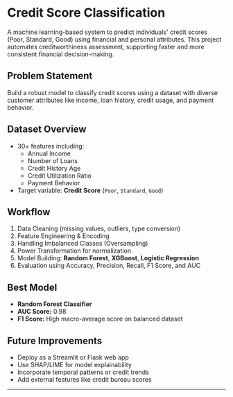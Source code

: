 #  Credit Score Classification

A machine learning-based system to predict individuals' credit scores (Poor, Standard, Good) using financial and personal attributes. This project automates creditworthiness assessment, supporting faster and more consistent financial decision-making.



##  Problem Statement

Build a robust model to classify credit scores using a dataset with diverse customer attributes like income, loan history, credit usage, and payment behavior.



##  Dataset Overview

- 30+ features including:
  - Annual Income
  - Number of Loans
  - Credit History Age
  - Credit Utilization Ratio
  - Payment Behavior
- Target variable: **Credit Score** (`Poor`, `Standard`, `Good`)



##  Workflow

1. Data Cleaning (missing values, outliers, type conversion)
2. Feature Engineering & Encoding
3. Handling Imbalanced Classes (Oversampling)
4. Power Transformation for normalization
5. Model Building: **Random Forest**, **XGBoost**, **Logistic Regression**
6. Evaluation using Accuracy, Precision, Recall, F1 Score, and AUC



##  Best Model

- **Random Forest Classifier**
- **AUC Score:** 0.98  
- **F1 Score:** High macro-average score on balanced dataset




##  Future Improvements

- Deploy as a Streamlit or Flask web app
- Use SHAP/LIME for model explainability
- Incorporate temporal patterns or credit trends
- Add external features like credit bureau scores

---



